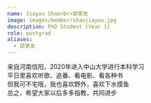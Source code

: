 ```yaml
---
name: Jiayou Shao<br>邵家友
image: images/member/shaojiayou.jpg
description: PhD Student (Year 1)
role: postgrad
aliases:
  - 邵家友
---
```


<centre>
来自河南信阳，2020年进入中山大学进行本科学习<br>
平日里喜欢听歌、追番、看电影、看各种书<br>
但我可不宅哦，我也喜欢野外，喜欢下水摸鱼<br>
总之，希望大家以后多多指教，共同进步
</centre>
